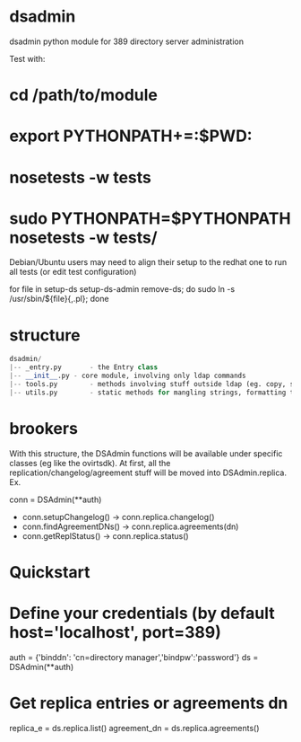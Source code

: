 dsadmin
=======

dsadmin python module for 389 directory server administration


Test with:

 # cd /path/to/module

 # export PYTHONPATH+=:$PWD:

 # nosetests -w tests

 # sudo PYTHONPATH=$PYTHONPATH nosetests -w tests/


Debian/Ubuntu users may need to align their setup
to the redhat one to run all tests (or edit test configuration)

for file in setup-ds setup-ds-admin remove-ds; do 
	sudo ln -s /usr/sbin/${file}{,.pl};
done

structure
=========
```python
dsadmin/
|-- _entry.py 		- the Entry class 
|-- __init__.py	- core module, involving only ldap commands
|-- tools.py		- methods involving stuff outside ldap (eg. copy, start/stop, ...)
|-- utils.py		- static methods for mangling strings, formatting text and so on
```

brookers
========

With this structure, the DSAdmin functions will be available under
specific classes (eg like the ovirtsdk).
At first, all the replication/changelog/agreement stuff will be moved
into DSAdmin.replica. Ex. 

conn = DSAdmin(**auth)
- conn.setupChangelog() -> conn.replica.changelog()
- conn.findAgreementDNs() -> conn.replica.agreements(dn)
- conn.getReplStatus()	-> conn.replica.status()


Quickstart
==========
# Define your credentials (by default host='localhost', port=389)

auth = {'binddn': 'cn=directory manager','bindpw':'password'}
ds = DSAdmin(**auth)


# Get replica entries or agreements dn
replica_e = ds.replica.list()
agreement_dn = ds.replica.agreements()

